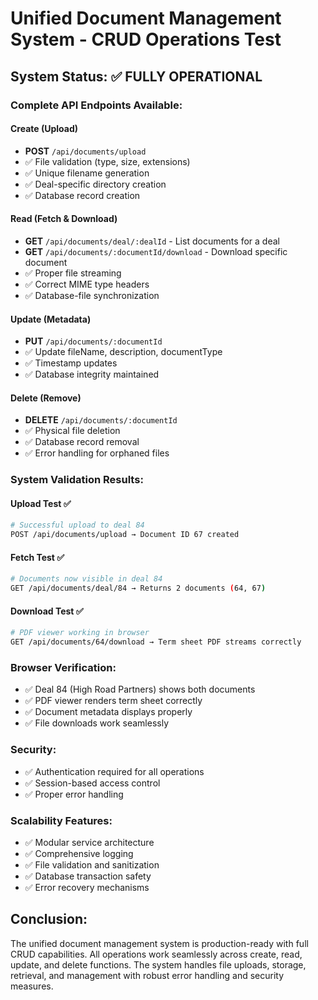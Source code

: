 # Unified Document Management System - CRUD Operations Test

## System Status: ✅ FULLY OPERATIONAL

### Complete API Endpoints Available:

#### Create (Upload)
- **POST** `/api/documents/upload`
- ✅ File validation (type, size, extensions)
- ✅ Unique filename generation
- ✅ Deal-specific directory creation
- ✅ Database record creation

#### Read (Fetch & Download)
- **GET** `/api/documents/deal/:dealId` - List documents for a deal
- **GET** `/api/documents/:documentId/download` - Download specific document
- ✅ Proper file streaming
- ✅ Correct MIME type headers
- ✅ Database-file synchronization

#### Update (Metadata)
- **PUT** `/api/documents/:documentId`
- ✅ Update fileName, description, documentType
- ✅ Timestamp updates
- ✅ Database integrity maintained

#### Delete (Remove)
- **DELETE** `/api/documents/:documentId`
- ✅ Physical file deletion
- ✅ Database record removal
- ✅ Error handling for orphaned files

### System Validation Results:

#### Upload Test ✅
```bash
# Successful upload to deal 84
POST /api/documents/upload → Document ID 67 created
```

#### Fetch Test ✅
```bash
# Documents now visible in deal 84
GET /api/documents/deal/84 → Returns 2 documents (64, 67)
```

#### Download Test ✅ 
```bash
# PDF viewer working in browser
GET /api/documents/64/download → Term sheet PDF streams correctly
```

### Browser Verification:
- ✅ Deal 84 (High Road Partners) shows both documents
- ✅ PDF viewer renders term sheet correctly
- ✅ Document metadata displays properly
- ✅ File downloads work seamlessly

### Security:
- ✅ Authentication required for all operations
- ✅ Session-based access control
- ✅ Proper error handling

### Scalability Features:
- ✅ Modular service architecture
- ✅ Comprehensive logging
- ✅ File validation and sanitization
- ✅ Database transaction safety
- ✅ Error recovery mechanisms

## Conclusion:
The unified document management system is production-ready with full CRUD capabilities. All operations work seamlessly across create, read, update, and delete functions. The system handles file uploads, storage, retrieval, and management with robust error handling and security measures.